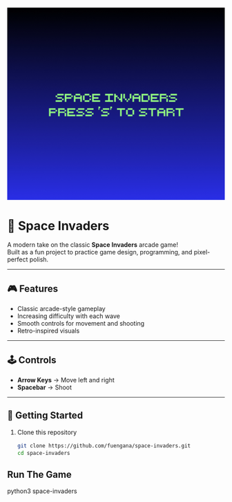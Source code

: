 ![screenshot](Image-Header/screenshot.png)

# 👾 Space Invaders  

A modern take on the classic **Space Invaders** arcade game!  
Built as a fun project to practice game design, programming, and pixel-perfect polish.  

---

## 🎮 Features
- Classic arcade-style gameplay  
- Increasing difficulty with each wave  
- Smooth controls for movement and shooting  
- Retro-inspired visuals 
---

## 🕹️ Controls
- **Arrow Keys** → Move left and right  
- **Spacebar** → Shoot    

---

## 🚀 Getting Started
1. Clone this repository  
   ```bash
   git clone https://github.com/fuengana/space-invaders.git
   cd space-invaders


## Run The Game 
python3 space-invaders

